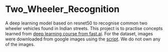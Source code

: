# Two_Wheeler_Recognition

A deep learning model based on resnet50 to recognise common two wheeler vehicles found in Indian streets. This project is to practise 
concepts learned from [deep learning course from fast.ai](https://course.fast.ai/). For the dataset, images were downloaded from 
google images using the [script](https://www.geeksforgeeks.org/how-to-download-google-images-using-python/). We do not own any of the images.
